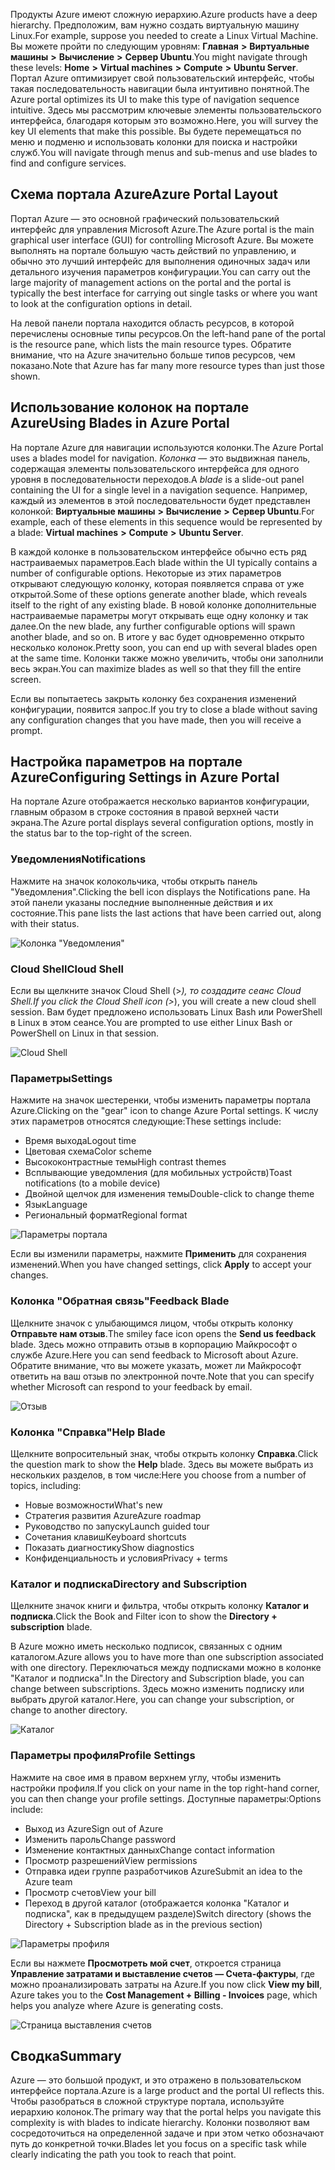 <span data-ttu-id="8d2ea-101">Продукты Azure имеют сложную иерархию.</span><span class="sxs-lookup"><span data-stu-id="8d2ea-101">Azure products have a deep hierarchy.</span></span> <span data-ttu-id="8d2ea-102">Предположим, вам нужно создать виртуальную машину Linux.</span><span class="sxs-lookup"><span data-stu-id="8d2ea-102">For example, suppose you needed to create a Linux Virtual Machine.</span></span> <span data-ttu-id="8d2ea-103">Вы можете пройти по следующим уровням: **Главная** **>** **Виртуальные машины** **>** **Вычисление** **>** **Сервер Ubuntu**.</span><span class="sxs-lookup"><span data-stu-id="8d2ea-103">You might navigate through these levels: **Home** **>** **Virtual machines** **>** **Compute** **>** **Ubuntu Server**.</span></span> <span data-ttu-id="8d2ea-104">Портал Azure оптимизирует свой пользовательский интерфейс, чтобы такая последовательность навигации была интуитивно понятной.</span><span class="sxs-lookup"><span data-stu-id="8d2ea-104">The Azure portal optimizes its UI to make this type of navigation sequence intuitive.</span></span> <span data-ttu-id="8d2ea-105">Здесь мы рассмотрим ключевые элементы пользовательского интерфейса, благодаря которым это возможно.</span><span class="sxs-lookup"><span data-stu-id="8d2ea-105">Here, you will survey the key UI elements that make this possible.</span></span> <span data-ttu-id="8d2ea-106">Вы будете перемещаться по меню и подменю и использовать колонки для поиска и настройки служб.</span><span class="sxs-lookup"><span data-stu-id="8d2ea-106">You will navigate through menus and sub-menus and use blades to find and configure services.</span></span>

## <a name="azure-portal-layout"></a><span data-ttu-id="8d2ea-107">Схема портала Azure</span><span class="sxs-lookup"><span data-stu-id="8d2ea-107">Azure Portal Layout</span></span>

<span data-ttu-id="8d2ea-108">Портал Azure — это основной графический пользовательский интерфейс для управления Microsoft Azure.</span><span class="sxs-lookup"><span data-stu-id="8d2ea-108">The Azure portal is the main graphical user interface (GUI) for controlling Microsoft Azure.</span></span> <span data-ttu-id="8d2ea-109">Вы можете выполнять на портале большую часть действий по управлению, и обычно это лучший интерфейс для выполнения одиночных задач или детального изучения параметров конфигурации.</span><span class="sxs-lookup"><span data-stu-id="8d2ea-109">You can carry out the large majority of management actions on the portal and the portal is typically the best interface for carrying out single tasks or where you want to look at the configuration options in detail.</span></span>

<span data-ttu-id="8d2ea-110">На левой панели портала находится область ресурсов, в которой перечислены основные типы ресурсов.</span><span class="sxs-lookup"><span data-stu-id="8d2ea-110">On the left-hand pane of the portal is the resource pane, which lists the main resource types.</span></span> <span data-ttu-id="8d2ea-111">Обратите внимание, что на Azure значительно больше типов ресурсов, чем показано.</span><span class="sxs-lookup"><span data-stu-id="8d2ea-111">Note that Azure has far many more resource types than just those shown.</span></span>

## <a name="using-blades-in-azure-portal"></a><span data-ttu-id="8d2ea-112">Использование колонок на портале Azure</span><span class="sxs-lookup"><span data-stu-id="8d2ea-112">Using Blades in Azure Portal</span></span>

<span data-ttu-id="8d2ea-113">На портале Azure для навигации используются колонки.</span><span class="sxs-lookup"><span data-stu-id="8d2ea-113">The Azure Portal uses a blades model for navigation.</span></span> <span data-ttu-id="8d2ea-114">_Колонка_ — это выдвижная панель, содержащая элементы пользовательского интерфейса для одного уровня в последовательности переходов.</span><span class="sxs-lookup"><span data-stu-id="8d2ea-114">A _blade_ is a slide-out panel containing the UI for a single level in a navigation sequence.</span></span> <span data-ttu-id="8d2ea-115">Например, каждый из элементов в этой последовательности будет представлен колонкой: **Виртуальные машины** **>** **Вычисление** **>** **Сервер Ubuntu**.</span><span class="sxs-lookup"><span data-stu-id="8d2ea-115">For example, each of these elements in this sequence would be represented by a blade: **Virtual machines** **>** **Compute** **>** **Ubuntu Server**.</span></span>

<span data-ttu-id="8d2ea-116">В каждой колонке в пользовательском интерфейсе обычно есть ряд настраиваемых параметров.</span><span class="sxs-lookup"><span data-stu-id="8d2ea-116">Each blade within the UI typically contains a number of configurable options.</span></span> <span data-ttu-id="8d2ea-117">Некоторые из этих параметров открывают следующую колонку, которая появляется справа от уже открытой.</span><span class="sxs-lookup"><span data-stu-id="8d2ea-117">Some of these options generate another blade, which reveals itself to the right of any existing blade.</span></span> <span data-ttu-id="8d2ea-118">В новой колонке дополнительные настраиваемые параметры могут открывать еще одну колонку и так далее.</span><span class="sxs-lookup"><span data-stu-id="8d2ea-118">On the new blade, any further configurable options will spawn another blade, and so on.</span></span> <span data-ttu-id="8d2ea-119">В итоге у вас будет одновременно открыто несколько колонок.</span><span class="sxs-lookup"><span data-stu-id="8d2ea-119">Pretty soon, you can end up with several blades open at the same time.</span></span> <span data-ttu-id="8d2ea-120">Колонки также можно увеличить, чтобы они заполнили весь экран.</span><span class="sxs-lookup"><span data-stu-id="8d2ea-120">You can maximize blades as well so that they fill the entire screen.</span></span>

<span data-ttu-id="8d2ea-121">Если вы попытаетесь закрыть колонку без сохранения изменений конфигурации, появится запрос.</span><span class="sxs-lookup"><span data-stu-id="8d2ea-121">If you try to close a blade without saving any configuration changes that you have made, then you will receive a prompt.</span></span>

## <a name="configuring-settings-in-azure-portal"></a><span data-ttu-id="8d2ea-122">Настройка параметров на портале Azure</span><span class="sxs-lookup"><span data-stu-id="8d2ea-122">Configuring Settings in Azure Portal</span></span>

<span data-ttu-id="8d2ea-123">На портале Azure отображается несколько вариантов конфигурации, главным образом в строке состояния в правой верхней части экрана.</span><span class="sxs-lookup"><span data-stu-id="8d2ea-123">The Azure portal displays several configuration options, mostly in the status bar to the top-right of the screen.</span></span>

### <a name="notifications"></a><span data-ttu-id="8d2ea-124">Уведомления</span><span class="sxs-lookup"><span data-stu-id="8d2ea-124">Notifications</span></span>

<span data-ttu-id="8d2ea-125">Нажмите на значок колокольчика, чтобы открыть панель "Уведомления".</span><span class="sxs-lookup"><span data-stu-id="8d2ea-125">Clicking the bell icon displays the Notifications pane.</span></span> <span data-ttu-id="8d2ea-126">На этой панели указаны последние выполненные действия и их состояние.</span><span class="sxs-lookup"><span data-stu-id="8d2ea-126">This pane lists the last actions that have been carried out, along with their status.</span></span>

![Колонка "Уведомления"](../images/2-notifications-blade.PNG)

### <a name="cloud-shell"></a><span data-ttu-id="8d2ea-128">Cloud Shell</span><span class="sxs-lookup"><span data-stu-id="8d2ea-128">Cloud Shell</span></span>

<span data-ttu-id="8d2ea-129">Если вы щелкните значок Cloud Shell (>_), то создадите сеанс Cloud Shell.</span><span class="sxs-lookup"><span data-stu-id="8d2ea-129">If you click the Cloud Shell icon (>_), you will create a new cloud shell session.</span></span> <span data-ttu-id="8d2ea-130">Вам будет предложено использовать Linux Bash или PowerShell в Linux в этом сеансе.</span><span class="sxs-lookup"><span data-stu-id="8d2ea-130">You are prompted to use either Linux Bash or PowerShell on Linux in that session.</span></span>

![Cloud Shell](../images/2-choose-shell.PNG)

### <a name="settings"></a><span data-ttu-id="8d2ea-132">Параметры</span><span class="sxs-lookup"><span data-stu-id="8d2ea-132">Settings</span></span>

<span data-ttu-id="8d2ea-133">Нажмите на значок шестеренки, чтобы изменить параметры портала Azure.</span><span class="sxs-lookup"><span data-stu-id="8d2ea-133">Clicking on the "gear" icon to change Azure Portal settings.</span></span> <span data-ttu-id="8d2ea-134">К числу этих параметров относятся следующие:</span><span class="sxs-lookup"><span data-stu-id="8d2ea-134">These settings include:</span></span>

* <span data-ttu-id="8d2ea-135">Время выхода</span><span class="sxs-lookup"><span data-stu-id="8d2ea-135">Logout time</span></span>
* <span data-ttu-id="8d2ea-136">Цветовая схема</span><span class="sxs-lookup"><span data-stu-id="8d2ea-136">Color scheme</span></span>
* <span data-ttu-id="8d2ea-137">Высококонтрастные темы</span><span class="sxs-lookup"><span data-stu-id="8d2ea-137">High contrast themes</span></span>
* <span data-ttu-id="8d2ea-138">Всплывающие уведомления (для мобильных устройств)</span><span class="sxs-lookup"><span data-stu-id="8d2ea-138">Toast notifications (to a mobile device)</span></span>
* <span data-ttu-id="8d2ea-139">Двойной щелчок для изменения темы</span><span class="sxs-lookup"><span data-stu-id="8d2ea-139">Double-click to change theme</span></span>
* <span data-ttu-id="8d2ea-140">Язык</span><span class="sxs-lookup"><span data-stu-id="8d2ea-140">Language</span></span>
* <span data-ttu-id="8d2ea-141">Региональный формат</span><span class="sxs-lookup"><span data-stu-id="8d2ea-141">Regional format</span></span>

![Параметры портала](../images/2-settings-blade.PNG)

<span data-ttu-id="8d2ea-143">Если вы изменили параметры, нажмите **Применить** для сохранения изменений.</span><span class="sxs-lookup"><span data-stu-id="8d2ea-143">When you have changed settings, click **Apply** to accept your changes.</span></span>

### <a name="feedback-blade"></a><span data-ttu-id="8d2ea-144">Колонка "Обратная связь"</span><span class="sxs-lookup"><span data-stu-id="8d2ea-144">Feedback Blade</span></span>

<span data-ttu-id="8d2ea-145">Щелкните значок с улыбающимся лицом, чтобы открыть колонку **Отправьте нам отзыв**.</span><span class="sxs-lookup"><span data-stu-id="8d2ea-145">The smiley face icon opens the **Send us feedback** blade.</span></span> <span data-ttu-id="8d2ea-146">Здесь можно отправить отзыв в корпорацию Майкрософт о службе Azure.</span><span class="sxs-lookup"><span data-stu-id="8d2ea-146">Here you can send feedback to Microsoft about Azure.</span></span> <span data-ttu-id="8d2ea-147">Обратите внимание, что вы можете указать, может ли Майкрософт ответить на ваш отзыв по электронной почте.</span><span class="sxs-lookup"><span data-stu-id="8d2ea-147">Note that you can specify whether Microsoft can respond to your feedback by email.</span></span>

![Отзыв](../images/2-feedback-blade.PNG)

### <a name="help-blade"></a><span data-ttu-id="8d2ea-149">Колонка "Справка"</span><span class="sxs-lookup"><span data-stu-id="8d2ea-149">Help Blade</span></span>

<span data-ttu-id="8d2ea-150">Щелкните вопросительный знак, чтобы открыть колонку **Справка**.</span><span class="sxs-lookup"><span data-stu-id="8d2ea-150">Click the question mark to show the **Help** blade.</span></span> <span data-ttu-id="8d2ea-151">Здесь вы можете выбрать из нескольких разделов, в том числе:</span><span class="sxs-lookup"><span data-stu-id="8d2ea-151">Here you choose from a number of topics, including:</span></span>

* <span data-ttu-id="8d2ea-152">Новые возможности</span><span class="sxs-lookup"><span data-stu-id="8d2ea-152">What's new</span></span>
* <span data-ttu-id="8d2ea-153">Стратегия развития Azure</span><span class="sxs-lookup"><span data-stu-id="8d2ea-153">Azure roadmap</span></span>
* <span data-ttu-id="8d2ea-154">Руководство по запуску</span><span class="sxs-lookup"><span data-stu-id="8d2ea-154">Launch guided tour</span></span>
* <span data-ttu-id="8d2ea-155">Сочетания клавиш</span><span class="sxs-lookup"><span data-stu-id="8d2ea-155">Keyboard shortcuts</span></span>
* <span data-ttu-id="8d2ea-156">Показать диагностику</span><span class="sxs-lookup"><span data-stu-id="8d2ea-156">Show diagnostics</span></span>
* <span data-ttu-id="8d2ea-157">Конфиденциальность и условия</span><span class="sxs-lookup"><span data-stu-id="8d2ea-157">Privacy + terms</span></span>

### <a name="directory-and-subscription"></a><span data-ttu-id="8d2ea-158">Каталог и подписка</span><span class="sxs-lookup"><span data-stu-id="8d2ea-158">Directory and Subscription</span></span>

<span data-ttu-id="8d2ea-159">Щелкните значок книги и фильтра, чтобы открыть колонку **Каталог и подписка**.</span><span class="sxs-lookup"><span data-stu-id="8d2ea-159">Click the Book and Filter icon to show the **Directory + subscription** blade.</span></span>

<span data-ttu-id="8d2ea-160">В Azure можно иметь несколько подписок, связанных с одним каталогом.</span><span class="sxs-lookup"><span data-stu-id="8d2ea-160">Azure allows you to have more than one subscription associated with one directory.</span></span> <span data-ttu-id="8d2ea-161">Переключаться между подписками можно в колонке "Каталог и подписка".</span><span class="sxs-lookup"><span data-stu-id="8d2ea-161">In the Directory and Subscription blade, you can change between subscriptions.</span></span> <span data-ttu-id="8d2ea-162">Здесь можно изменить подписку или выбрать другой каталог.</span><span class="sxs-lookup"><span data-stu-id="8d2ea-162">Here, you can change your subscription, or change to another directory.</span></span>

![Каталог](../images/2-directory-blade-1.PNG)

### <a name="profile-settings"></a><span data-ttu-id="8d2ea-164">Параметры профиля</span><span class="sxs-lookup"><span data-stu-id="8d2ea-164">Profile Settings</span></span>

<span data-ttu-id="8d2ea-165">Нажмите на свое имя в правом верхнем углу, чтобы изменить настройки профиля.</span><span class="sxs-lookup"><span data-stu-id="8d2ea-165">If you click on your name in the top right-hand corner, you can then change your profile settings.</span></span>
<span data-ttu-id="8d2ea-166">Доступные параметры:</span><span class="sxs-lookup"><span data-stu-id="8d2ea-166">Options include:</span></span>

* <span data-ttu-id="8d2ea-167">Выход из Azure</span><span class="sxs-lookup"><span data-stu-id="8d2ea-167">Sign out of Azure</span></span>
* <span data-ttu-id="8d2ea-168">Изменить пароль</span><span class="sxs-lookup"><span data-stu-id="8d2ea-168">Change password</span></span>
* <span data-ttu-id="8d2ea-169">Изменение контактных данных</span><span class="sxs-lookup"><span data-stu-id="8d2ea-169">Change contact information</span></span>
* <span data-ttu-id="8d2ea-170">Просмотр разрешений</span><span class="sxs-lookup"><span data-stu-id="8d2ea-170">View permissions</span></span>
* <span data-ttu-id="8d2ea-171">Отправка идеи группе разработчиков Azure</span><span class="sxs-lookup"><span data-stu-id="8d2ea-171">Submit an idea to the Azure team</span></span>
* <span data-ttu-id="8d2ea-172">Просмотр счетов</span><span class="sxs-lookup"><span data-stu-id="8d2ea-172">View your bill</span></span>
* <span data-ttu-id="8d2ea-173">Переход в другой каталог (отображается колонка "Каталог и подписка", как в предыдущем разделе)</span><span class="sxs-lookup"><span data-stu-id="8d2ea-173">Switch directory (shows the Directory + Subscription blade as in the previous section)</span></span>

![Параметры профиля](../images/2-portal-menu.png)

<span data-ttu-id="8d2ea-175">Если вы нажмете **Просмотреть мой счет**, откроется страница **Управление затратами и выставление счетов — Счета-фактуры**, где можно проанализировать затраты на Azure.</span><span class="sxs-lookup"><span data-stu-id="8d2ea-175">If you now click **View my bill**, Azure takes you to the **Cost Management + Billing - Invoices** page, which helps you analyze where Azure is generating costs.</span></span>

![Страница выставления счетов](../images/2-portal-billing.PNG)

## <a name="summary"></a><span data-ttu-id="8d2ea-177">Сводка</span><span class="sxs-lookup"><span data-stu-id="8d2ea-177">Summary</span></span>

<span data-ttu-id="8d2ea-178">Azure — это большой продукт, и это отражено в пользовательском интерфейсе портала.</span><span class="sxs-lookup"><span data-stu-id="8d2ea-178">Azure is a large product and the portal UI reflects this.</span></span> <span data-ttu-id="8d2ea-179">Чтобы разобраться в сложной структуре портала, используйте иерархию колонок.</span><span class="sxs-lookup"><span data-stu-id="8d2ea-179">The primary way that the portal helps you navigate this complexity is with blades to indicate hierarchy.</span></span> <span data-ttu-id="8d2ea-180">Колонки позволяют вам сосредоточиться на определенной задаче и при этом четко обозначают путь до конкретной точки.</span><span class="sxs-lookup"><span data-stu-id="8d2ea-180">Blades let you focus on a specific task while clearly indicating the path you took to reach that point.</span></span>